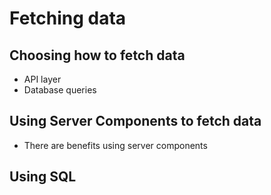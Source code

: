 # Fetching data

## Choosing how to fetch data

- API layer
- Database queries

## Using Server Components to fetch data

- There are benefits using server components

## Using SQL

